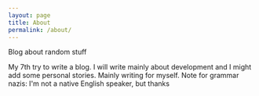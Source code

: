 ```yaml
---
layout: page
title: About
permalink: /about/
---
```


Blog about random stuff

My 7th try to write a blog. I will write mainly about development
and I might add some personal stories. Mainly writing for myself.
Note for grammar nazis: I'm not a native English speaker, but thanks
